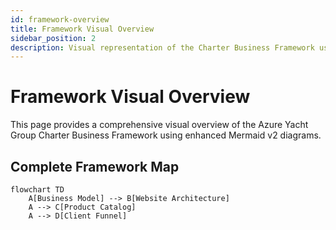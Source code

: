 ```yaml
---
id: framework-overview
title: Framework Visual Overview
sidebar_position: 2
description: Visual representation of the Charter Business Framework using enhanced diagrams
---
```


# Framework Visual Overview

This page provides a comprehensive visual overview of the Azure Yacht Group Charter Business Framework using enhanced Mermaid v2 diagrams.

## Complete Framework Map

```mermaid
flowchart TD
    A[Business Model] --> B[Website Architecture]
    A --> C[Product Catalog]
    A --> D[Client Funnel]
```
